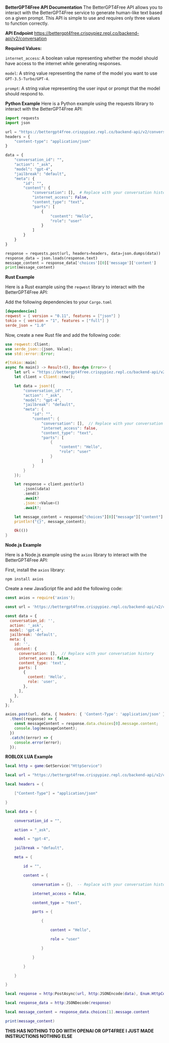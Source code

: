 **BetterGPT4Free API Documentation**
The BetterGPT4Free API allows you to interact with the BetterGPT4Free service to generate human-like text based on a given prompt. This API is simple to use and requires only three values to function correctly.

**API Endpoint**
https://bettergpt4free.crispypiez.repl.co/backend-api/v2/conversation

**Required Values:**

`internet_access`: A boolean value representing whether the model should have access to the internet while generating responses.

`model`: A string value representing the name of the model you want to use `GPT-3.5-Turbo/GPT-4`.

`prompt`: A string value representing the user input or prompt that the model should respond to.

**Python Example**
Here is a Python example using the requests library to interact with the BetterGPT4Free API:

```python
import requests
import json

url = "https://bettergpt4free.crispypiez.repl.co/backend-api/v2/conversation"
headers = {
    "content-type": "application/json"
}

data = {
    "conversation_id": "",
    "action": "_ask",
    "model": "gpt-4",
    "jailbreak": "default",
    "meta": {
        "id": "",
        "content": {
            "conversation": [],  # Replace with your conversation history
            "internet_access": False,
            "content_type": "text",
            "parts": [
                {
                    "content": "Hello",
                    "role": "user"
                }
            ]
        }
    }
}

response = requests.post(url, headers=headers, data=json.dumps(data))
response_data = json.loads(response.text)
message_content = response_data['choices'][0]['message']['content']
print(message_content)
```
**Rust Example**

Here is a Rust example using the `reqwest` library to interact with the BetterGPT4Free API:

Add the following dependencies to your `Cargo.toml`
```toml
[dependencies]
reqwest = { version = "0.11", features = ["json"] }
tokio = { version = "1", features = ["full"] }
serde_json = "1.0"
```
Now, create a new Rust file and add the following code:
```rust
use reqwest::Client;
use serde_json::{json, Value};
use std::error::Error;

#[tokio::main]
async fn main() -> Result<(), Box<dyn Error>> {
    let url = "https://bettergpt4free.crispypiez.repl.co/backend-api/v2/conversation";
    let client = Client::new();

    let data = json!({
        "conversation_id": "",
        "action": "_ask",
        "model": "gpt-4",
        "jailbreak": "default",
        "meta": {
            "id": "",
            "content": {
                "conversation": [],  // Replace with your conversation history
                "internet_access": false,
                "content_type": "text",
                "parts": [
                    {
                        "content": "Hello",
                        "role": "user"
                    }
                ]
            }
        }
    });

    let response = client.post(url)
        .json(&data)
        .send()
        .await?
        .json::<Value>()
        .await?;

    let message_content = response["choices"][0]["message"]["content"].as_str().unwrap();
    println!("{}", message_content);

    Ok(())
}
```

**Node.js Example**

Here is a Node.js example using the `axios` library to interact with the BetterGPT4Free API:

First, install the `axios` library:

`npm install axios`


Create a new JavaScript file and add the following code:
```javascript
const axios = require('axios');

const url = 'https://bettergpt4free.crispypiez.repl.co/backend-api/v2/conversation';

const data = {
  conversation_id: '',
  action: '_ask',
  model: 'gpt-4',
  jailbreak: 'default',
  meta: {
    id: '',
    content: {
      conversation: [],  // Replace with your conversation history
      internet_access: false,
      content_type: 'text',
      parts: [
        {
          content: 'Hello',
          role: 'user',
        },
      ],
    },
  },
};

axios.post(url, data, { headers: { 'Content-Type': 'application/json' } })
  .then((response) => {
    const messageContent = response.data.choices[0].message.content;
    console.log(messageContent);
  })
  .catch((error) => {
    console.error(error);
  });
```

**ROBLOX LUA Example**
```lua
local http = game:GetService("HttpService")

local url = "https://bettergpt4free.crispypiez.repl.co/backend-api/v2/conversation"

local headers = {

    ["Content-Type"] = "application/json"

}

local data = {

    conversation_id = "",

    action = "_ask",

    model = "gpt-4",

    jailbreak = "default",

    meta = {

        id = "",

        content = {

            conversation = {},  -- Replace with your conversation history

            internet_access = false,

            content_type = "text",

            parts = {

                {

                    content = "Hello",

                    role = "user"

                }

            }

        }

    }

}

local response = http:PostAsync(url, http:JSONEncode(data), Enum.HttpContentType.ApplicationJson, false, headers)

local response_data = http:JSONDecode(response)

local message_content = response_data.choices[1].message.content

print(message_content)


```
**THIS HAS NOTHING TO DO WITH OPENAI OR GPT4FREE I JUST MADE INSTRUCTIONS NOTHING ELSE**
